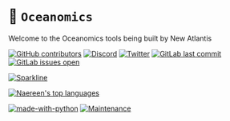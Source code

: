 # 🌊 `Oceanomics`

Welcome to the Oceanomics tools being built by New Atlantis

[![GitHub contributors](https://img.shields.io/github/contributors/Naereen/badges.svg)](https://GitHub.com/Naereen/badges/graphs/contributors/)
[![Discord](https://badgen.net/badge/icon/discord?icon=discord&label)](https://https://discord.com/newatlantis)
[![Twitter](https://badgen.net/badge/icon/twitter?icon=twitter&label)](https://twitter.com/newatlantisdao)
[![GitLab last commit](https://badgen.net/gitlab/last-commit/NickBusey/HomelabOS/)](https://gitlab.com/NickBusey/HomelabOS/-/commits)
[![GitLab issues open](https://badgen.net/gitlab/open-issues/gitlab-org/gitlab-runner)](https://gitlab.com/gitlab-org/gitlab-runner)

[![Sparkline](https://stars.medv.io/Naereen/badges.svg)](https://stars.medv.io/Naereen/badges)

[![Naereen's top languages](https://github-readme-stats.vercel.app/api/top-langs/?username=Naereen&theme=blue-green)](https://github.com/anuraghazra/github-readme-stats)

[![made-with-python](https://img.shields.io/badge/Made%20with-Python-1f425f.svg)](https://www.python.org/)
[![Maintenance](https://img.shields.io/badge/Maintained%3F-yes-green.svg)](https://GitHub.com/Naereen/StrapDown.js/graphs/commit-activity)

